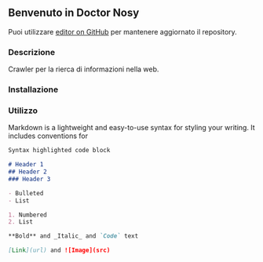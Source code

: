 ## Benvenuto in Doctor Nosy

Puoi utilizzare [editor on GitHub](https://github.com/AntonioCarletto/DottorNosy/) per mantenere aggiornato il repository.

### Descrizione

Crawler per la rierca di informazioni nella web.


### Installazione


### Utilizzo

Markdown is a lightweight and easy-to-use syntax for styling your writing. It includes conventions for

```markdown
Syntax highlighted code block

# Header 1
## Header 2
### Header 3

- Bulleted
- List

1. Numbered
2. List

**Bold** and _Italic_ and `Code` text

[Link](url) and ![Image](src)
```
